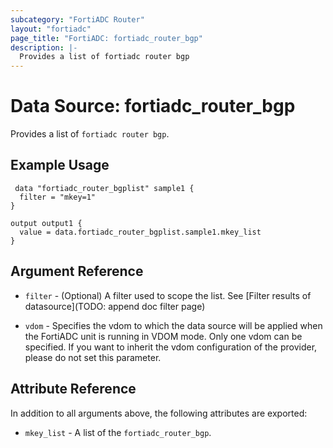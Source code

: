 ```yaml
---
subcategory: "FortiADC Router"
layout: "fortiadc"
page_title: "FortiADC: fortiadc_router_bgp"
description: |-
  Provides a list of fortiadc router bgp
---
```


# Data Source: fortiadc_router_bgp
Provides a list of `fortiadc router bgp`.

## Example Usage

```hcl
 data "fortiadc_router_bgplist" sample1 {
  filter = "mkey=1"
}

output output1 {
  value = data.fortiadc_router_bgplist.sample1.mkey_list
}
```

## Argument Reference

* `filter` - (Optional) A filter used to scope the list. See [Filter results of datasource](TODO: append doc filter page)

* `vdom` - Specifies the vdom to which the data source will be applied when the FortiADC unit is running in VDOM mode. Only one vdom can be specified. If you want to inherit the vdom configuration of the provider, please do not set this parameter.

## Attribute Reference

In addition to all arguments above, the following attributes are exported:

* `mkey_list` -  A list of the `fortiadc_router_bgp`.
